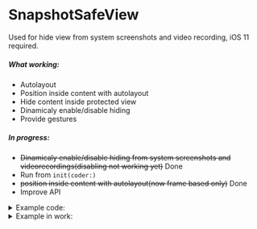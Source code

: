 # SnapshotSafeView

Used for hide view from system screenshots and video recording, iOS 11 required.

##### What working:

- Autolayout
- Position inside content with autolayout
- Hide content inside protected view
- Dinamicaly enable/disable hiding
- Provide gestures


##### In progress:

- ~~Dinamicaly enable/disable hiding from system screenshots and videorecordings(disabling not working yet)~~ Done
- Run from `init(coder:)`
- ~~position inside content with autolayout(now frame based only)~~ Done
- Improve API

<details><summary>Example code:</summary>
<p>
 
```swift
final class ExampleSecureViewController: UIViewController {
    
    let hiddenFromScreenshotButtonController = ScreenshotProtectController(content: UIButton())

    override func viewDidLoad() {
        super.viewDidLoad()
        hiddenFromScreenshotButtonController.content.backgroundColor = .red // UI customization apply to content
        hiddenFromScreenshotButtonController.content.layer.cornerRadius = 16
        
        view.addSubview(hiddenFromScreenshotButtonController.container)
        hiddenFromScreenshotButtonController.container // Layout control apply to container
            .position
            .pin(to: view.safeAreaLayoutGuide, const: 65)
        
        hiddenFromScreenshotButtonController.setupContentAsHiddenInScreenshotMode() // apply hidden mode
        // content will be removed from system screenshots and screen recording
    }
    
}
```

</p>
</details>

<details><summary>Example in work:</summary>
<p>


https://user-images.githubusercontent.com/44356536/156410609-bf9e2373-0fe9-4ace-ae58-73c2175d7b27.mov


</p>
</details>

